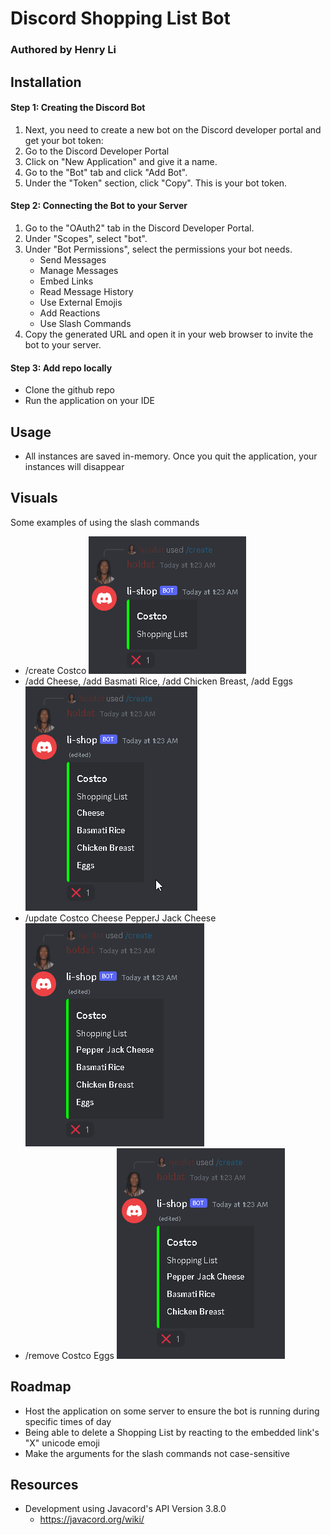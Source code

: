 # Discord Shopping List Bot
### Authored by Henry Li

## Installation
#### Step 1: Creating the Discord Bot

1. Next, you need to create a new bot on the Discord developer portal and get your bot token:
2. Go to the Discord Developer Portal
3. Click on "New Application" and give it a name.
4. Go to the "Bot" tab and click "Add Bot".
5. Under the "Token" section, click "Copy". This is your bot token.

#### Step 2: Connecting the Bot to your Server
1. Go to the "OAuth2" tab in the Discord Developer Portal.
2. Under "Scopes", select "bot".
3. Under "Bot Permissions", select the permissions your bot needs.
   - Send Messages
   - Manage Messages
   - Embed Links
   - Read Message History
   - Use External Emojis
   - Add Reactions
   - Use Slash Commands
4. Copy the generated URL and open it in your web browser to invite the bot to your server.

#### Step 3: Add repo locally
- Clone the github repo 
- Run the application on your IDE

## Usage
- All instances are saved in-memory. Once you quit the application, your instances will disappear

## Visuals
Some examples of using the slash commands
- /create Costco
![/create](/src/main/resources/Images/create-shop.png)
- /add Cheese, /add Basmati Rice, /add Chicken Breast, /add Eggs
![/add](/src/main/resources/Images/add-items.png)
- /update Costco Cheese PepperJ Jack Cheese
![/update](/src/main/resources/Images/update-cheese.png)
- /remove Costco Eggs
![/remove](/src/main/resources/Images/remove-eggs.png)

## Roadmap
- Host the application on some server to ensure the bot is running during specific times of day
- Being able to delete a Shopping List by reacting to the embedded link's "X" unicode emoji
- Make the arguments for the slash commands not case-sensitive

## Resources
- Development using Javacord's API Version 3.8.0 
  - https://javacord.org/wiki/